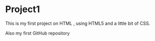 # Project1
This is my first project on HTML , using HTML5 and a little bit of CSS.

Also my first GitHub repository
